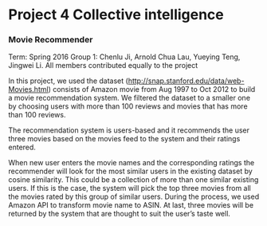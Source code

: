 # Project 4 Collective intelligence
### Movie Recommender 

Term: Spring 2016
Group 1: Chenlu Ji, Arnold Chua Lau, Yueying Teng, Jingwei Li.
All members contributed equally to the project

In this project, we used the dataset (http://snap.stanford.edu/data/web-Movies.html) consists of Amazon movie from Aug 1997 to Oct 2012 to build a movie recommendation system. We filtered the dataset to a smaller one by choosing users with more than 100 reviews and movies that has more than 100 reviews.

The recommendation system is users-based and it recommends the user three movies based on the movies feed to the system and their ratings entered. 

When new user enters the movie names and the corresponding ratings the recommender will look for the most similar users in the existing dataset by cosine similarity. This could be a collection of more than one similar existing users. If this is the case, the system will pick the top three movies from all the movies rated by this group of similar users. During the process, we used Amazon API to transform movie name to ASIN. At last, three movies will be returned by the system that are thought to suit the user’s taste well.


